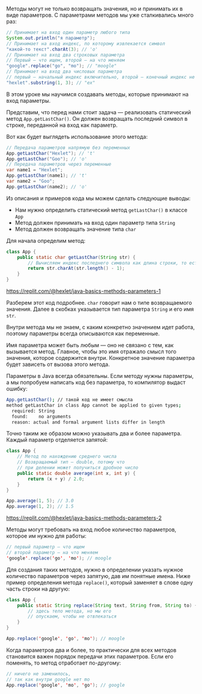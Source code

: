 Методы могут не только возвращать значения, но и принимать их в виде параметров. С параметрами методов мы уже сталкивались много раз:

```java
// Принимает на вход один параметр любого типа
System.out.println("я параметр");
// Принимает на вход индекс, по которому извлекается символ
"какой-то текст".charAt(3); // 'о'
// Принимает на вход два строковых параметра
// Первый — что ищем, второй — на что меняем
"google".replace("go", "mo"); // "moogle"
// Принимает на вход два числовых параметра
// первый — начальный индекс включительно, второй — конечный индекс не включительно
"hexlet".substring(1, 3); // "ex"
```

В этом уроке мы научимся создавать методы, которые принимают на вход параметры.

Представим, что перед нами стоит задача — реализовать статический метод `App.getLastChar()`. Он должен возвращать последний символ в строке, переданной на вход как параметр.

Вот как будет выглядеть использование этого метода:

```java
// Передача параметров напрямую без переменных
App.getLastChar("Hexlet"); // 't'
App.getLastChar("Goo"); // 'o'
// Передача параметров через переменные
var name1 = "Hexlet";
App.getLastChar(name1); // 't'
var name2 = "Goo";
App.getLastChar(name2); // 'o'
```

Из описания и примеров кода мы можем сделать следующие выводы:

* Нам нужно определить статический метод `getLastChar()` в классе `App`
* Метод должен принимать на вход один параметр типа `String`
* Метод должен возвращать значение типа `char`

Для начала определим метод:

```java
class App {
    public static char getLastChar(String str) {
        // Вычисляем индекс последнего символа как длина строки, то есть 1
        return str.charAt(str.length() - 1);
    }
}
```

https://replit.com/@hexlet/java-basics-methods-parameters-1

Разберем этот код подробнее. `char` говорит нам о типе возвращаемого значения. Далее в скобках указывается тип параметра `String` и его имя `str`.

Внутри метода мы не знаем, с каким конкретно значением идет работа, поэтому параметры всегда описываются как переменные.

Имя параметра может быть любым — оно не связано с тем, как вызывается метод. Главное, чтобы это имя отражало смысл того значения, которое содержится внутри. Конкретное значение параметра будет зависеть от вызова этого метода.

Параметры в Java всегда обязательны. Если методу нужны параметры, а мы попробуем написать код без параметра, то компилятор выдаст ошибку:

```sh
App.getLastChar(); // такой код не имеет смысла
method getLastChar in class App cannot be applied to given types;
  required: String
  found:    no arguments
  reason: actual and formal argument lists differ in length
```

Точно таким же образом можно указывать два и более параметра. Каждый параметр отделяется запятой:

```java
class App {
    // Метод по нахождению среднего числа
    // Возвращаемый тип — double, потому что
    // при делении может получиться дробное число
    public static double average(int x, int y) {
        return (x + y) / 2.0;
    }
}

App.average(1, 5); // 3.0
App.average(1, 2); // 1.5
```

https://replit.com/@hexlet/java-basics-methods-parameters-2

Методы могут требовать на вход любое количество параметров, которое им нужно для работы:

```java
// первый параметр – что ищем
// второй параметр – на что меняем
'google'.replace('go', 'mo'); // moogle
````

Для создания таких методов, нужно в определении указать нужное количество параметров через запятую, дав им понятные имена. Ниже пример определения метода `replace()`, который заменяет в слове одну часть строки на другую:

```java
class App {
    public static String replace(String text, String from, String to) {
        // здесь тело метода, но мы его
        // опускаем, чтобы не отвлекаться
    }
}

App.replace('google', 'go', 'mo'); // moogle
```

Когда параметров два и более, то практически для всех методов становится важен порядок передачи этих параметров. Если его поменять, то метод отработает по-другому:

```java
// ничего не заменилось,
// так как внутри google нет mo
App.replace('google', 'mo', 'go'); // google
```
